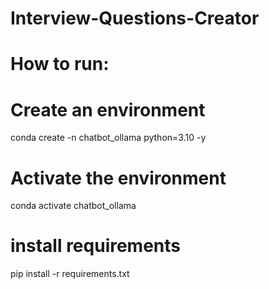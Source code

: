 # Interview-Questions-Creator
# How to run:
# Create an environment
conda create -n chatbot_ollama python=3.10 -y


# Activate the environment
conda activate chatbot_ollama

# install requirements
pip install -r requirements.txt
